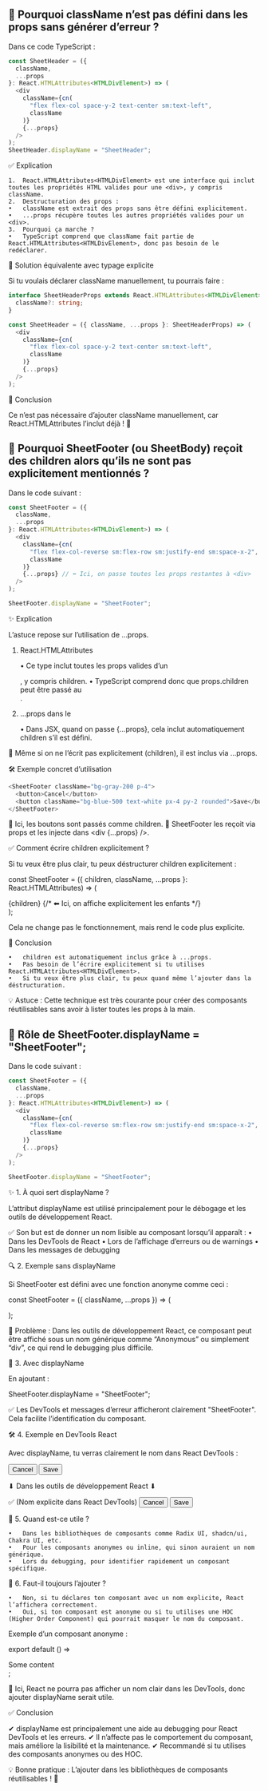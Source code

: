 ## 📌 Pourquoi className n’est pas défini dans les props sans générer d’erreur ?

Dans ce code TypeScript :

```ts
const SheetHeader = ({
  className,
  ...props
}: React.HTMLAttributes<HTMLDivElement>) => (
  <div
    className={cn(
      "flex flex-col space-y-2 text-center sm:text-left",
      className
    )}
    {...props}
  />
);
SheetHeader.displayName = "SheetHeader";
```

✅ Explication

    1.	React.HTMLAttributes<HTMLDivElement> est une interface qui inclut toutes les propriétés HTML valides pour une <div>, y compris className.
    2.	Destructuration des props :
    •	className est extrait des props sans être défini explicitement.
    •	...props récupère toutes les autres propriétés valides pour un <div>.
    3.	Pourquoi ça marche ?
    •	TypeScript comprend que className fait partie de React.HTMLAttributes<HTMLDivElement>, donc pas besoin de le redéclarer.

🎯 Solution équivalente avec typage explicite

Si tu voulais déclarer className manuellement, tu pourrais faire :

```ts
interface SheetHeaderProps extends React.HTMLAttributes<HTMLDivElement> {
  className?: string;
}

const SheetHeader = ({ className, ...props }: SheetHeaderProps) => (
  <div
    className={cn(
      "flex flex-col space-y-2 text-center sm:text-left",
      className
    )}
    {...props}
  />
);
```

🚀 Conclusion

Ce n’est pas nécessaire d’ajouter className manuellement, car React.HTMLAttributes<HTMLDivElement> l’inclut déjà ! 🎉

## 🧐 Pourquoi SheetFooter (ou SheetBody) reçoit des children alors qu’ils ne sont pas explicitement mentionnés ?

Dans le code suivant :

```ts
const SheetFooter = ({
  className,
  ...props
}: React.HTMLAttributes<HTMLDivElement>) => (
  <div
    className={cn(
      "flex flex-col-reverse sm:flex-row sm:justify-end sm:space-x-2",
      className
    )}
    {...props} // ⬅ Ici, on passe toutes les props restantes à <div>
  />
);

SheetFooter.displayName = "SheetFooter";
```

✨ Explication

L’astuce repose sur l’utilisation de ...props.

1. React.HTMLAttributes<HTMLDivElement>

   • Ce type inclut toutes les props valides d’un <div>, y compris children.
   • TypeScript comprend donc que props.children peut être passé au <div>.

2. ...props dans le <div>

   • Dans JSX, quand on passe {...props}, cela inclut automatiquement children s’il est défini.

📌 Même si on ne l’écrit pas explicitement (children), il est inclus via ...props.

🛠 Exemple concret d’utilisation

```ts
<SheetFooter className="bg-gray-200 p-4">
  <button>Cancel</button>
  <button className="bg-blue-500 text-white px-4 py-2 rounded">Save</button>
</SheetFooter>
```

🔹 Ici, les boutons sont passés comme children.
🔹 SheetFooter les reçoit via props et les injecte dans <div {...props} />.

✅ Comment écrire children explicitement ?

Si tu veux être plus clair, tu peux déstructurer children explicitement :

const SheetFooter = ({
children,
className,
...props
}: React.HTMLAttributes<HTMLDivElement>) => (

  <div className={cn("flex flex-col-reverse sm:flex-row sm:justify-end sm:space-x-2", className)} {...props}>
    {children} {/* ⬅ Ici, on affiche explicitement les enfants */}
  </div>
);

Cela ne change pas le fonctionnement, mais rend le code plus explicite.

🚀 Conclusion

    •	children est automatiquement inclus grâce à ...props.
    •	Pas besoin de l’écrire explicitement si tu utilises React.HTMLAttributes<HTMLDivElement>.
    •	Si tu veux être plus clair, tu peux quand même l’ajouter dans la déstructuration.

💡 Astuce : Cette technique est très courante pour créer des composants réutilisables sans avoir à lister toutes les props à la main.

## 📌 Rôle de SheetFooter.displayName = "SheetFooter";

Dans le code suivant :

```ts
const SheetFooter = ({
  className,
  ...props
}: React.HTMLAttributes<HTMLDivElement>) => (
  <div
    className={cn(
      "flex flex-col-reverse sm:flex-row sm:justify-end sm:space-x-2",
      className
    )}
    {...props}
  />
);

SheetFooter.displayName = "SheetFooter";
```

✨ 1. À quoi sert displayName ?

L’attribut displayName est utilisé principalement pour le débogage et les outils de développement React.

✅ Son but est de donner un nom lisible au composant lorsqu’il apparaît :
• Dans les DevTools de React
• Lors de l’affichage d’erreurs ou de warnings
• Dans les messages de debugging

🔍 2. Exemple sans displayName

Si SheetFooter est défini avec une fonction anonyme comme ceci :

const SheetFooter = ({ className, ...props }) => (

  <div className={cn("flex flex-col-reverse sm:flex-row sm:justify-end sm:space-x-2", className)} {...props} />
);

📌 Problème : Dans les outils de développement React, ce composant peut être affiché sous un nom générique comme “Anonymous” ou simplement “div”, ce qui rend le debugging plus difficile.

🎯 3. Avec displayName

En ajoutant :

SheetFooter.displayName = "SheetFooter";

✅ Les DevTools et messages d’erreur afficheront clairement "SheetFooter".
Cela facilite l’identification du composant.

🛠 4. Exemple en DevTools React

Avec displayName, tu verras clairement le nom dans React DevTools :

<SheetFooter>
  <button>Cancel</button>
  <button>Save</button>
</SheetFooter>

⬇ Dans les outils de développement React ⬇

<div>
  <SheetFooter>  ✅ (Nom explicite dans React DevTools)
    <button>Cancel</button>
    <button>Save</button>
  </SheetFooter>
</div>

🚀 5. Quand est-ce utile ?

    •	Dans les bibliothèques de composants comme Radix UI, shadcn/ui, Chakra UI, etc.
    •	Pour les composants anonymes ou inline, qui sinon auraient un nom générique.
    •	Lors du debugging, pour identifier rapidement un composant spécifique.

🎯 6. Faut-il toujours l’ajouter ?

    •	Non, si tu déclares ton composant avec un nom explicite, React l’affichera correctement.
    •	Oui, si ton composant est anonyme ou si tu utilises une HOC (Higher Order Component) qui pourrait masquer le nom du composant.

Exemple d’un composant anonyme :

export default () => <div>Some content</div>;

📌 Ici, React ne pourra pas afficher un nom clair dans les DevTools, donc ajouter displayName serait utile.

✅ Conclusion

✔ displayName est principalement une aide au debugging pour React DevTools et les erreurs.
✔ Il n’affecte pas le comportement du composant, mais améliore la lisibilité et la maintenance.
✔ Recommandé si tu utilises des composants anonymes ou des HOC.

💡 Bonne pratique : L’ajouter dans les bibliothèques de composants réutilisables ! 🚀
